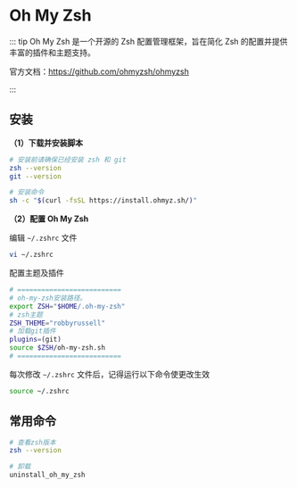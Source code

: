 # Oh My Zsh

::: tip Oh My Zsh 是一个开源的 Zsh 配置管理框架，旨在简化 Zsh 的配置并提供丰富的插件和主题支持。

官方文档：https://github.com/ohmyzsh/ohmyzsh

:::

## 安装

**（1）下载并安装脚本**

```bash
# 安装前请确保已经安装 zsh 和 git
zsh --version
git --version

# 安装命令
sh -c "$(curl -fsSL https://install.ohmyz.sh/)"
```

**（2）配置 Oh My Zsh**

编辑 `~/.zshrc` 文件

```bash
vi ~/.zshrc
```

配置主题及插件

```bash
# ==========================
# oh-my-zsh安装路径。
export ZSH="$HOME/.oh-my-zsh"
# zsh主题
ZSH_THEME="robbyrussell"
# 加载git插件
plugins=(git)
source $ZSH/oh-my-zsh.sh
# ==========================
```

每次修改 `~/.zshrc` 文件后，记得运行以下命令使更改生效

```bash
source ~/.zshrc
```

## 常用命令

```bash
# 查看zsh版本
zsh --version

# 卸载
uninstall_oh_my_zsh
```



